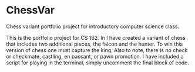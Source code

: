 # ChessVar
Chess variant portfolio project for introductory computer science class.

This is the portfolio project for CS 162. In I have created a variant of chess that includes two additional pieces, the falcon and the hunter.  To win this version of chess one must capture the king. Also to note, there is no check or checkmate, castling, en passant, or pawn promotion. I have included a script for playing in the terminal, simply uncomment the final block of code. 